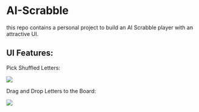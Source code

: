 # AI-Scrabble
this repo contains a personal project to build an AI Scrabble player with an attractive UI.
## UI Features:

Pick Shuffled Letters:

![](pickLetters.gif)

Drag and Drop Letters to the Board:

![](setWords.gif)
